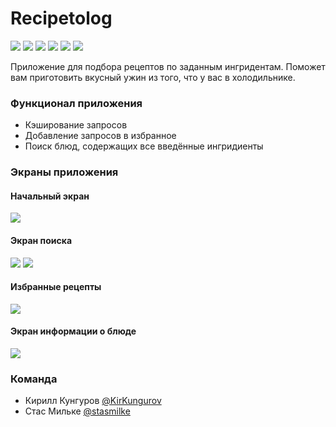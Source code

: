# Recipetolog
![](https://img.shields.io/badge/-MVVM-green)
![](https://img.shields.io/badge/-Kingfisher-blue)
![](https://img.shields.io/badge/-Realm-Purple)
![](https://img.shields.io/badge/-SnapKit-orange)
![](https://img.shields.io/badge/-UIKIT-brightgreen)
![](https://img.shields.io/badge/-REST%20API-red)

Приложение для подбора рецептов по заданным ингридентам. Поможет вам приготовить вкусный ужин из того, что у вас в холодильнике.

### Функционал приложения
- Кэширование запросов
- Добавление запросов в избранное
- Поиск блюд, содержащих все введённые ингридиенты

### Экраны приложения
#### Начальный экран
![](Screen%20example/Launch%20screen.png)
#### Экран поиска
![](Screen%20example/Empty%20search%20screen.png)
![](Screen%20example/Search%20screen%20with%20results.png)
#### Избранные рецепты
![](Screen%20example/Bookmarks.png)
#### Экран информации о блюде
![](Screen%20example/Recipe%20info.png)

### Команда
- Кирилл Кунгуров <a href="https://github.com/kirkungurov">@KirKungurov</a>
- Стас Мильке <a href="https://github.com/stasmilke">@stasmilke</a>
